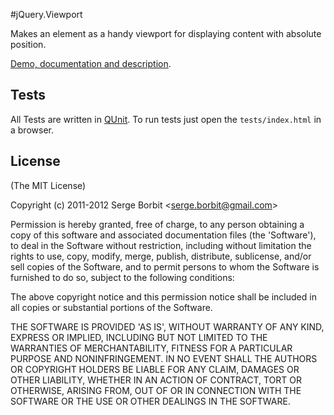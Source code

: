 #jQuery.Viewport

Makes an element as a handy viewport for displaying content with
absolute position.

[Demo, documentation and description](http://borbit.github.com/jquery.viewport/).

## Tests

All Tests are written in [QUnit](http://docs.jquery.com/QUnit). To run tests
just open the `tests/index.html` in a browser.

## License 

(The MIT License)

Copyright (c) 2011-2012 Serge Borbit &lt;serge.borbit@gmail.com&gt;

Permission is hereby granted, free of charge, to any person obtaining
a copy of this software and associated documentation files (the
'Software'), to deal in the Software without restriction, including
without limitation the rights to use, copy, modify, merge, publish,
distribute, sublicense, and/or sell copies of the Software, and to
permit persons to whom the Software is furnished to do so, subject to
the following conditions:

The above copyright notice and this permission notice shall be
included in all copies or substantial portions of the Software.

THE SOFTWARE IS PROVIDED 'AS IS', WITHOUT WARRANTY OF ANY KIND,
EXPRESS OR IMPLIED, INCLUDING BUT NOT LIMITED TO THE WARRANTIES OF
MERCHANTABILITY, FITNESS FOR A PARTICULAR PURPOSE AND NONINFRINGEMENT.
IN NO EVENT SHALL THE AUTHORS OR COPYRIGHT HOLDERS BE LIABLE FOR ANY
CLAIM, DAMAGES OR OTHER LIABILITY, WHETHER IN AN ACTION OF CONTRACT,
TORT OR OTHERWISE, ARISING FROM, OUT OF OR IN CONNECTION WITH THE
SOFTWARE OR THE USE OR OTHER DEALINGS IN THE SOFTWARE.